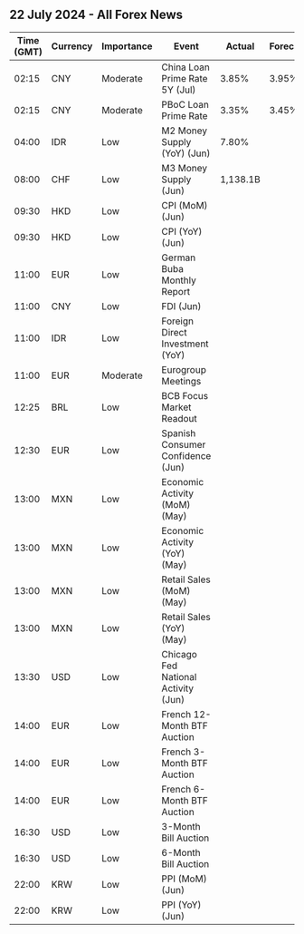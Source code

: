 ## 22 July 2024 - All Forex News

| Time (GMT) | Currency | Importance | Event | Actual | Forecast | Previous |
|------|----------|------------|-------|--------|----------|----------|
| 02:15 | CNY | Moderate | China Loan Prime Rate 5Y (Jul) | 3.85% | 3.95% | 3.95% |
| 02:15 | CNY | Moderate | PBoC Loan Prime Rate | 3.35% | 3.45% | 3.45% |
| 04:00 | IDR | Low | M2 Money Supply (YoY) (Jun) | 7.80% |  | 7.60% |
| 08:00 | CHF | Low | M3 Money Supply (Jun) | 1,138.1B |  | 1,135.6B |
| 09:30 | HKD | Low | CPI (MoM) (Jun) |  |  | -0.20% |
| 09:30 | HKD | Low | CPI (YoY) (Jun) |  |  | 1.20% |
| 11:00 | EUR | Low | German Buba Monthly Report |  |  |  |
| 11:00 | CNY | Low | FDI (Jun) |  |  | -28.20% |
| 11:00 | IDR | Low | Foreign Direct Investment (YoY) |  |  | 15.50% |
| 11:00 | EUR | Moderate | Eurogroup Meetings |  |  |  |
| 12:25 | BRL | Low | BCB Focus Market Readout |  |  |  |
| 12:30 | EUR | Low | Spanish Consumer Confidence (Jun) |  |  | 83.8 |
| 13:00 | MXN | Low | Economic Activity (MoM) (May) |  |  | -0.60% |
| 13:00 | MXN | Low | Economic Activity (YoY) (May) |  |  | 5.40% |
| 13:00 | MXN | Low | Retail Sales (MoM) (May) |  |  | 0.5% |
| 13:00 | MXN | Low | Retail Sales (YoY) (May) |  |  | 3.2% |
| 13:30 | USD | Low | Chicago Fed National Activity (Jun) |  |  | 0.18 |
| 14:00 | EUR | Low | French 12-Month BTF Auction |  |  | 3.355% |
| 14:00 | EUR | Low | French 3-Month BTF Auction |  |  | 3.602% |
| 14:00 | EUR | Low | French 6-Month BTF Auction |  |  | 3.537% |
| 16:30 | USD | Low | 3-Month Bill Auction |  |  | 5.195% |
| 16:30 | USD | Low | 6-Month Bill Auction |  |  | 4.985% |
| 22:00 | KRW | Low | PPI (MoM) (Jun) |  |  | 0.1% |
| 22:00 | KRW | Low | PPI (YoY) (Jun) |  |  | 2.3% |
